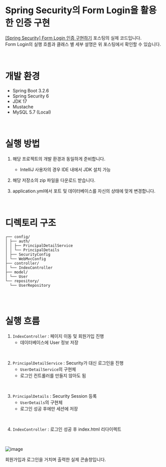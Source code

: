 # Spring Security의 Form Login을 활용한 인증 구현
[[Spring Security] Form Login 인증 구현하기](https://velog.io/@eunsilson/Spring-Security-Form-Login%EC%9D%84-%EC%BB%A4%EC%8A%A4%ED%85%80%ED%95%B4-%EC%9D%B8%EC%A6%9D-%EA%B5%AC%ED%98%84%ED%95%98%EA%B8%B0) 포스팅의 실제 코드입니다.  
Form Login의 실행 흐름과 클래스 별 세부 설명은 위 포스팅에서 확인할 수 있습니다.

<br>

# 개발 환경
- Spring Boot 3.2.6
- Spring Security 6
- JDK 17
- Mustache
- MySQL 5.7 (Local)

<br>

# 실행 방법
1. 해당 프로젝트의 개발 환경과 동일하게 준비합니다.
    - IntelliJ 사용자의 경우 IDE 내에서 JDK 설치 가능

2. 해당 저장소의 zip 파일을 다운로드 받습니다.

3. application.yml에서 포트 및 데이터베이스를 자신의 상태에 맞게 변경합니다.

<br>

# 디렉토리 구조
```
┌── config/  
│ ├── auth/
│ │ ├── PrincipalDetailService  
│ │ └── PrincipalDetails   
│ ├── SecurityConfig  
│ └── WebMvcConfig  
├── controller/  
│ └── IndexController  
├── model/
│ └── User  
└── repository/
  └── UserRepository  
 
```

<br>

# 실행 흐름
1. `IndexController` : 페이지 이동 및 회원가입 진행
    - 데이터베이스에 User 정보 저장

<br>

2. `PrincipalDetailService` : Security가 대신 로그인을 진행
    - `UserDetailService`의 구현체
    - 로그인 컨트롤러를 만들지 않아도 됨

<br>

3. `PrincipalDetails` : Security Session 등록
    - `UserDetails`의 구현체
    - 로그인 성공 후에만 세션에 저장

<br>

4. `IndexController` : 로그인 성공 후 index.html 리다이렉트

<br>

![image](https://github.com/EunsilSon/spring-security-form-login/assets/46162801/07a03045-3ee1-4a1b-9566-1a7928f3597e)

회원가입과 로그인을 거치며 출력한 실제 콘솔창입니다. 